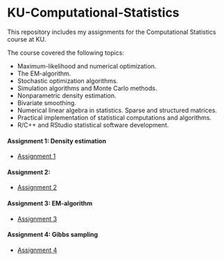 # KU-Computational-Statistics
This repository includes my assignments for the Computational Statistics course at KU.

The course covered the following topics:

- Maximum-likelihood and numerical optimization.
- The EM-algorithm.
- Stochastic optimization algorithms.
- Simulation algorithms and Monte Carlo methods.
- Nonparametric density estimation.
- Bivariate smoothing.
- Numerical linear algebra in statistics. Sparse and structured matrices.
- Practical implementation of statistical computations and algorithms.
- R/C++ and RStudio statistical software development.

#### Assignment 1: Density estimation

- [Assignment 1](https://github.com/polospeter/KU-Computational-Statistics-course/tree/main/Assignment%201)

#### Assignment 2:

- [Assignment 2](https://github.com/polospeter/Tensorflow-in-Practise-specialisation/blob/main/Course%201%20-%20Introduction%20to%20TensorFlow%20for%20AI%2C%20ML%20and%20DL/Week%204/Exercise4-Question.ipynb)

#### Assignment 3: EM-algorithm

- [Assignment 3](https://github.com/polospeter/Tensorflow-in-Practise-specialisation/blob/main/Course%201%20-%20Introduction%20to%20TensorFlow%20for%20AI%2C%20ML%20and%20DL/Week%204/Exercise4-Question.ipynb)

#### Assignment 4: Gibbs sampling

- [Assignment 4](https://github.com/polospeter/Tensorflow-in-Practise-specialisation/blob/main/Course%201%20-%20Introduction%20to%20TensorFlow%20for%20AI%2C%20ML%20and%20DL/Week%204/Exercise4-Question.ipynb)
